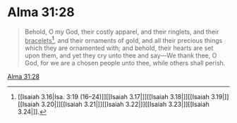 # Alma 31:28

> Behold, O my God, their costly apparel, and their ringlets, and their <u>bracelets</u>[^a], and their ornaments of gold, and all their precious things which they are ornamented with; and behold, their hearts are set upon them, and yet they cry unto thee and say—We thank thee, O God, for we are a chosen people unto thee, while others shall perish.

[Alma 31:28](https://www.churchofjesuschrist.org/study/scriptures/bofm/alma/31?lang=eng&id=p28#p28)


[^a]: [[Isaiah 3.16|Isa. 3:19 (16–24)]][[Isaiah 3.17|]][[Isaiah 3.18|]][[Isaiah 3.19|]][[Isaiah 3.20|]][[Isaiah 3.21|]][[Isaiah 3.22|]][[Isaiah 3.23|]][[Isaiah 3.24|]].  
